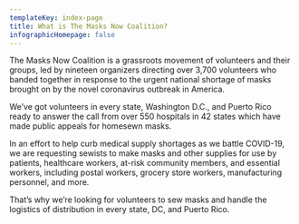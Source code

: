 ```yaml
---
templateKey: index-page
title: What is The Masks Now Coalition?
infographicHomepage: false
---
```

The Masks Now Coalition is a grassroots movement of volunteers and their groups, led by nineteen organizers directing over 3,700 volunteers who banded together in response to the urgent national shortage of masks brought on by the novel coronavirus outbreak in America.

We’ve got volunteers in every state, Washington D.C., and Puerto Rico ready to answer the call from over 550 hospitals in 42 states which have made public appeals for homesewn masks.

In an effort to help curb medical supply shortages as we battle COVID-19, we are requesting sewists to make masks and other supplies for use by patients, healthcare workers, at-risk community members, and essential workers, including postal workers, grocery store workers, manufacturing personnel, and more.

That’s why we’re looking for volunteers to sew masks and handle the logistics of distribution in every state, DC, and Puerto Rico.